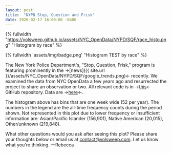 ```yaml
---
layout: post
title:  "NYPD Stop, Question and Frisk"
date: 2020-02-17 16:00:00 -0400
---
```

<!--more-->

{% fullwidth "https://volsweep.github.io/assets/NYC_OpenData/NYPD/SQF/race_histo.png" "Histogram by race" %}

{% fullwidth 'assets/img/badge.png' "Histogram TEST by race" %}

The New York Police Department's, "Stop, Question, Frisk," program is featuring prominently in the &#8594;[news]({{ site.url }}/assets/NYC_OpenData/NYPD/SQF/google_trends.png)&#8592; recently. We examined the data from NYC OpenData a few years ago and resurrected the project to share an observation or two. All relevant code is in &#8594;[this](https://github.com/volsweep/volsweep.github.io/tree/master/projects/NYC_OpenData/NYPD/SQF)&#8592; GitHub repository. Data are &#8594;[here](http://www1.nyc.gov/site/nypd/stats/reports-analysis/stopfrisk.page)&#8592;.

The histogram above has bins that are one week wide (52 per year).  The numbers in the legend are the all-time frequency counts during the period shown. Not represented in this plot due to lower frequency or insufficient information are: Asian/Pacific Islander (156,901), Native American (20,015), Other/unknown (219,848).

What other questions would you ask after seeing this plot?  Please share your thoughts below or email us at contact@volsweep.com.  Let us know what you're thinking.  &#8212;Rebecca
